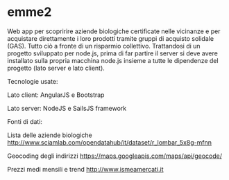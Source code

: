 # emme2

Web app per scopririre aziende biologiche certificate nelle vicinanze e per acquistare direttamente 
i loro prodotti tramite gruppi di acquisto solidale (GAS). Tutto ciò a fronte di un risparmio collettivo.
Trattandosi di un progetto sviluppato per node.js, prima di far partire il server si deve avere installato
sulla propria macchina node.js insieme a tutte le dipendenze del progetto (lato server e lato client).

Tecnologie usate:

Lato client:
AngularJS e Bootstrap

Lato server:
NodeJS e SailsJS framework

Fonti di dati:

Lista delle aziende biologiche
http://www.sciamlab.com/opendatahub/it/dataset/r_lombar_5x8g-mfnn

Geocoding degli indirizzi
https://maps.googleapis.com/maps/api/geocode/

Prezzi medi mensili e trend
http://www.ismeamercati.it
